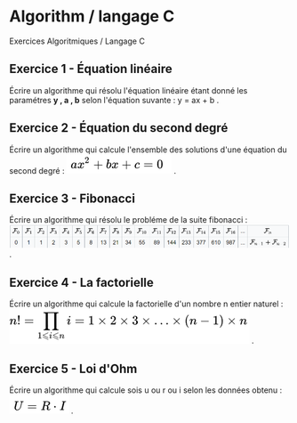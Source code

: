 # Algorithm  / langage C
Exercices Algoritmiques / Langage C

## Exercice 1 - Équation linéaire
Écrire un algorithme qui résolu l'équation linéaire étant donné les paramétres **y , a , b** selon l'équation suvante : y = ax + b .

## Exercice 2 - Équation du second degré 
Écrire un algorithme qui calcule l'ensemble des solutions d'une équation du second degré : ![alt text](eq2.PNG) . 

## Exercice 3 - Fibonacci
Écrire un algorithme qui résolu le probléme de la suite fibonacci : ![alt text](fibonacci.PNG) . 

## Exercice 4 - La factorielle
Écrire un algorithme qui calcule la factorielle d'un nombre n entier naturel : ![alt text](fact.PNG) . 

## Exercice 5 - Loi d'Ohm
Écrire un algorithme qui calcule sois u ou r ou i selon les données obtenu : ![alt text](ohm.PNG)  .








